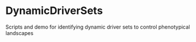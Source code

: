 # DynamicDriverSets
Scripts and demo for identifying dynamic driver sets to control phenotypical landscapes
